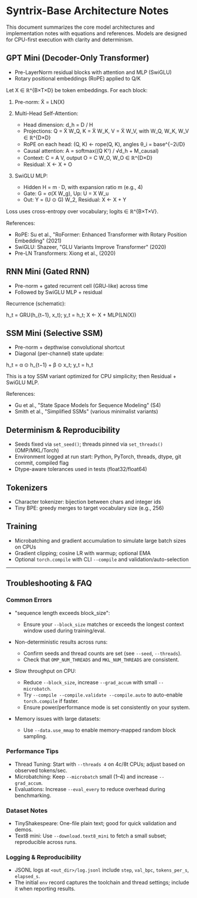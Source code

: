 # Syntrix-Base Architecture Notes

This document summarizes the core model architectures and implementation notes with equations and references. Models are designed for CPU-first execution with clarity and determinism.

## GPT Mini (Decoder-Only Transformer)

- Pre-LayerNorm residual blocks with attention and MLP (SwiGLU)
- Rotary positional embeddings (RoPE) applied to Q/K

Let X ∈ ℝ^{B×T×D} be token embeddings. For each block:

1) Pre-norm: X̃ = LN(X)

2) Multi-Head Self-Attention:
   - Head dimension: d_h = D / H
   - Projections: Q = X̃ W_Q, K = X̃ W_K, V = X̃ W_V, with W_Q, W_K, W_V ∈ ℝ^{D×D}
   - RoPE on each head: (Q, K) ← rope(Q, K), angles θ_i = base^{−2i/D}
   - Causal attention: A = softmax((Q Kᵀ) / √d_h + M_causal)
   - Context: C = A V, output O = C W_O, W_O ∈ ℝ^{D×D}
   - Residual: X ← X + O

3) SwiGLU MLP:
   - Hidden H = m · D, with expansion ratio m (e.g., 4)
   - Gate: G = σ(X W_g), Up: U = X W_u
   - Out: Y = (U ⊙ G) W_2, Residual: X ← X + Y

Loss uses cross-entropy over vocabulary; logits ∈ ℝ^{B×T×V}.

References:
- RoPE: Su et al., "RoFormer: Enhanced Transformer with Rotary Position Embedding" (2021)
- SwiGLU: Shazeer, "GLU Variants Improve Transformer" (2020)
- Pre-LN Transformers: Xiong et al., (2020)

## RNN Mini (Gated RNN)

- Pre-norm + gated recurrent cell (GRU-like) across time
- Followed by SwiGLU MLP + residual

Recurrence (schematic):

h_t = GRU(h_{t−1}, x_t); y_t = h_t; X ← X + MLP(LN(X))

## SSM Mini (Selective SSM)

- Pre-norm + depthwise convolutional shortcut
- Diagonal (per-channel) state update:

h_t = α ⊙ h_{t−1} + β ⊙ x_t; y_t = h_t

This is a toy SSM variant optimized for CPU simplicity; then Residual + SwiGLU MLP.

References:
- Gu et al., "State Space Models for Sequence Modeling" (S4)
- Smith et al., "Simplified SSMs" (various minimalist variants)

## Determinism & Reproducibility

- Seeds fixed via `set_seed()`; threads pinned via `set_threads()` (OMP/MKL/Torch)
- Environment logged at run start: Python, PyTorch, threads, dtype, git commit, compiled flag
- Dtype-aware tolerances used in tests (float32/float64)

## Tokenizers

- Character tokenizer: bijection between chars and integer ids
- Tiny BPE: greedy merges to target vocabulary size (e.g., 256)

## Training

- Microbatching and gradient accumulation to simulate large batch sizes on CPUs
- Gradient clipping; cosine LR with warmup; optional EMA
- Optional `torch.compile` with CLI `--compile` and validation/auto-selection

---

## Troubleshooting & FAQ

### Common Errors

- "sequence length exceeds block_size":
  - Ensure your `--block_size` matches or exceeds the longest context window used during training/eval.

- Non-deterministic results across runs:
  - Confirm seeds and thread counts are set (see `--seed`, `--threads`).
  - Check that `OMP_NUM_THREADS` and `MKL_NUM_THREADS` are consistent.

- Slow throughput on CPU:
  - Reduce `--block_size`, increase `--grad_accum` with small `--microbatch`.
  - Try `--compile --compile.validate --compile.auto` to auto-enable `torch.compile` if faster.
  - Ensure power/performance mode is set consistently on your system.

- Memory issues with large datasets:
  - Use `--data.use_mmap` to enable memory-mapped random block sampling.

### Performance Tips

- Thread Tuning: Start with `--threads 4` on 4c/8t CPUs; adjust based on observed tokens/sec.
- Microbatching: Keep `--microbatch` small (1–4) and increase `--grad_accum`.
- Evaluations: Increase `--eval_every` to reduce overhead during benchmarking.

### Dataset Notes

- TinyShakespeare: One-file plain text; good for quick validation and demos.
- Text8 mini: Use `--download.text8_mini` to fetch a small subset; reproducible across runs.

### Logging & Reproducibility

- JSONL logs at `<out_dir>/log.jsonl` include `step`, `val_bpc`, `tokens_per_s`, `elapsed_s`.
- The initial `env` record captures the toolchain and thread settings; include it when reporting results.
